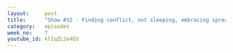 ```yaml
---
layout:     post
title:      "Show #32 - Finding conflict, not sleeping, embracing spreadhsheets"
category:   episodes
week_no:    7
youtube_id: klIqZL2e4EU
---
```

